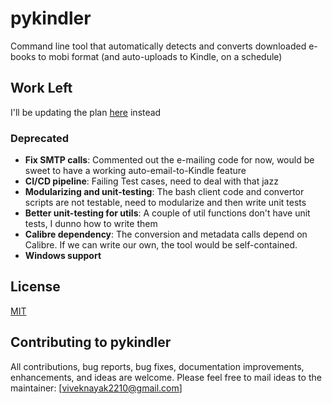 # pykindler
Command line tool that automatically detects and converts downloaded e-books to mobi format (and auto-uploads to Kindle, on a schedule)

## Work Left
I'll be updating the plan [here](https://docs.google.com/document/d/1ZjnNMVRCZE592LtXDs4G56BMRfQ9DBM9hKjtFrYV2w8/edit?usp=sharing) instead

### Deprecated
- **Fix SMTP calls**: Commented out the e-mailing code for now, would be sweet to have a working auto-email-to-Kindle feature
- **CI/CD pipeline**: Failing Test cases, need to deal with that jazz
- **Modularizing and unit-testing**: The bash client code and convertor scripts are not testable, need to modularize and then write unit tests
- **Better unit-testing for utils**: A couple of util functions don't have unit tests, I dunno how to write them
- **Calibre dependency**: The conversion and metadata calls depend on Calibre. If we can write our own, the tool would be self-contained.
- **Windows support**

## License
[MIT](LICENSE)

## Contributing to pykindler

All contributions, bug reports, bug fixes, documentation improvements, enhancements, and ideas are welcome.
Please feel free to mail ideas to the maintainer: [viveknayak2210@gmail.com]
